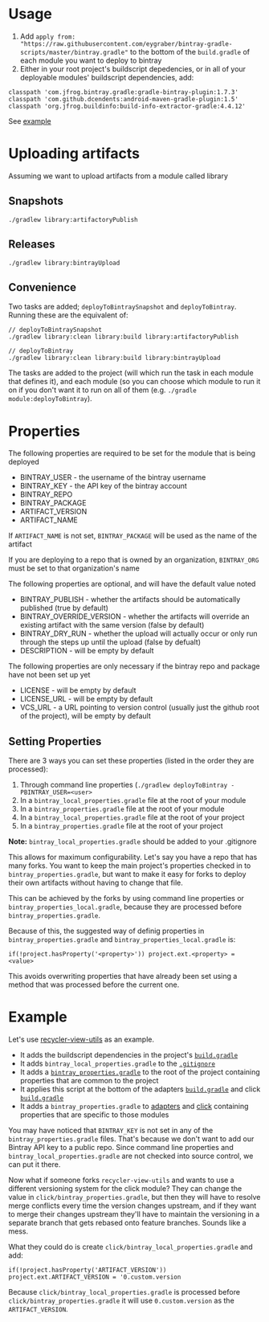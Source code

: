 # Usage
1. Add `apply from: "https://raw.githubusercontent.com/eygraber/bintray-gradle-scripts/master/bintray.gradle"` to the bottom of the `build.gradle` of each module you want to deploy to bintray
2. Either in your root project's buildscript depedencies, or in all of your deployable modules' buildscript dependencies, add:
```
classpath 'com.jfrog.bintray.gradle:gradle-bintray-plugin:1.7.3'
classpath 'com.github.dcendents:android-maven-gradle-plugin:1.5'
classpath 'org.jfrog.buildinfo:build-info-extractor-gradle:4.4.12'
```

See [example](#example)

# Uploading artifacts
Assuming we want to upload artifacts from a module called library

## Snapshots
`./gradlew library:artifactoryPublish` 

## Releases
`./gradlew library:bintrayUpload`

## Convenience

Two tasks are added; `deployToBintraySnapshot` and `deployToBintray`. Running these are the equivalent of:

```
// deployToBintraySnapshot
./gradlew library:clean library:build library:artifactoryPublish

// deployToBintray
./gradlew library:clean library:build library:bintrayUpload
```

The tasks are added to the project (will which run the task in each module that defines it), and each module (so you can choose which module to run it on if you don't want it to run on all of them (e.g. `./gradle module:deployToBintray`).

# Properties
The following properties are required to be set for the module that is being deployed

* BINTRAY_USER - the username of the bintray username
* BINTRAY_KEY - the API key of the bintray account
* BINTRAY_REPO
* BINTRAY_PACKAGE
* ARTIFACT_VERSION
* ARTIFACT_NAME

If `ARTIFACT_NAME` is not set, `BINTRAY_PACKAGE` will be used as the name of the artifact

If you are deploying to a repo that is owned by an organization, `BINTRAY_ORG` must be set to that organization's name

The following properties are optional, and will have the default value noted
* BINTRAY_PUBLISH - whether the artifacts should be automatically published (true by default)
* BINTRAY_OVERRIDE_VERSION - whether the artifacts will override an existing artifact with the same version (false by default)
* BINTRAY_DRY_RUN - whether the upload will actually occur or only run through the steps up until the upload (false by defualt)
* DESCRIPTION - will be empty by default

The following properties are only necessary if the bintray repo and package have not been set up yet
* LICENSE - will be empty by default
* LICENSE_URL - will be empty by default
* VCS_URL - a URL pointing to version control (usually just the github root of the project), will be empty by default

## Setting Properties

There are 3 ways you can set these properties (listed in the order they are processed):

1. Through command line properties (`./gradlew deployToBintray -PBINTRAY_USER=<user>`
2. In a `bintray_local_properties.gradle` file at the root of your module
3. In a `bintray_properties.gradle` file at the root of your module
4. In a `bintray_local_properties.gradle` file at the root of your project
5. In a `bintray_properties.gradle` file at the root of your project

**Note:** `bintray_local_properties.gradle` should be added to your .gitignore

This allows for maximum configurability. Let's say you have a repo that has many forks. You want to keep the main project's properties checked in to `bintray_properties.gradle`, but want to make it easy for forks to deploy their own artifacts without having to change that file.

This can be achieved by the forks by using command line properties or `bintray_properties_local.gradle`, because they are processed before `bintray_properties.gradle`.

Because of this, the suggested way of definig properties in `bintray_properties.gradle` and `bintray_properties_local.gradle` is:

`if(!project.hasProperty('<property>')) project.ext.<property> = <value>`

This avoids overwriting properties that have already been set using a method that was processed before the current one.

# Example

Let's use [recycler-view-utils](https://github.com/eygraber/recycler-view-utils) as an example.

* It adds the buildscript dependencies in the project's [`build.gradle`](https://github.com/eygraber/recycler-view-utils/blob/master/build.gradle#L7-L9)
* It adds `bintray_local_properties.gradle` to the [`.gitignore`](https://github.com/eygraber/recycler-view-utils/blob/master/.gitignore#L19)
* It adds a [`bintray_properties.gradle`](https://github.com/eygraber/recycler-view-utils/blob/master/bintray_properties.gradle) to the root of the project containing properties that are common to the project
* It applies this script at the bottom of the adapters [`build.gradle`](https://github.com/eygraber/recycler-view-utils/blob/master/adapters/build.gradle#L38) and click [`build.gradle`](https://github.com/eygraber/recycler-view-utils/blob/master/click/build.gradle#L38)
* It adds a `bintray_properties.gradle` to [adapters](https://github.com/eygraber/recycler-view-utils/blob/master/adapters/bintray_properties.gradle) and [click](https://github.com/eygraber/recycler-view-utils/blob/master/click/bintray_properties.gradle) containing properties that are specific to those modules

You may have noticed that `BINTRAY_KEY` is not set in any of the `bintray_properties.gradle` files. That's because we don't want to add our Bintray API key to a public repo. Since command line properties and `bintray_local_properties.gradle` are not checked into source control, we can put it there.

Now what if someone forks `recycler-view-utils` and wants to use a different versioning system for the click module? They can change the value in `click/bintray_properties.gradle`, but then they will have to resolve merge conflicts every time the version changes upstream, and if they want to merge their changes upstream they'll have to maintain the versioning in a separate branch that gets rebased onto feature branches. Sounds like a mess.

What they could do is create `click/bintray_local_properties.gradle` and add:

`if(!project.hasProperty('ARTIFACT_VERSION')) project.ext.ARTIFACT_VERSION = '0.custom.version`

Because `click/bintray_local_properties.gradle` is processed before `click/bintray_properties.gradle` it will use `0.custom.version` as the `ARTIFACT_VERSION`.

